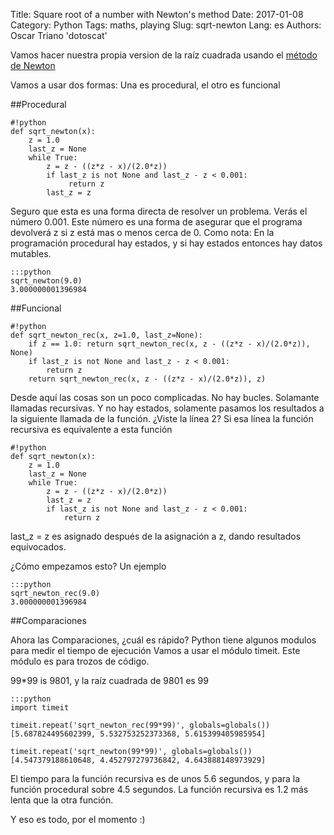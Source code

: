 Title: Square root of a number with Newton's method
Date: 2017-01-08
Category: Python
Tags: maths, playing
Slug: sqrt-newton
Lang: es
Authors: Oscar Triano 'dotoscat'

Vamos hacer nuestra propia version de la raíz cuadrada usando el [método de Newton](https://es.wikipedia.org/wiki/M%C3%A9todo_de_Newton)

Vamos a usar dos formas: Una es procedural, el otro es funcional

##Procedural

    #!python
    def sqrt_newton(x):
	    z = 1.0
	    last_z = None
	    while True:
            z = z - ((z*z - x)/(2.0*z))
		    if last_z is not None and last_z - z < 0.001:
			     return z
		    last_z = z

Seguro que esta es una forma directa de resolver un problema. Verás el número 0.001.
Este número es una forma de asegurar que el programa devolverá z si z está mas o menos cerca de 0.
Como nota: En la programación procedural hay estados, y si hay estados entonces hay datos mutables.

    :::python
    sqrt_newton(9.0)
    3.000000001396984

##Funcional

    #!python
    def sqrt_newton_rec(x, z=1.0, last_z=None):
    	if z == 1.0: return sqrt_newton_rec(x, z - ((z*z - x)/(2.0*z)), None)
    	if last_z is not None and last_z - z < 0.001:
    		return z
    	return sqrt_newton_rec(x, z - ((z*z - x)/(2.0*z)), z)

Desde aquí las cosas son un poco complicadas. No hay bucles. Solamante llamadas recursivas. Y no hay estados, solamente pasamos los resultados a la siguiente llamada de la función.
¿Viste la línea 2? Si esa línea la función recursiva es equivalente a esta función

    #!python
    def sqrt_newton(x):
	    z = 1.0
	    last_z = None
        while True:
            z = z - ((z*z - x)/(2.0*z))
	        last_z = z
	        if last_z is not None and last_z - z < 0.001:
		        return z

last_z = z es asignado después de la asignación a z, dando resultados equivocados.

¿Cómo empezamos esto? Un ejemplo

    :::python
    sqrt_newton_rec(9.0)
    3.000000001396984

##Comparaciones

Ahora las Comparaciones, ¿cuál es rápido? Python tiene algunos modulos para medir el tiempo de ejecución
Vamos a usar el módulo timeit. Este módulo es para trozos de código.

99*99 is 9801, y la raíz cuadrada de 9801 es 99

    :::python
    import timeit

    timeit.repeat('sqrt_newton_rec(99*99)', globals=globals())
    [5.687824495602399, 5.532753252373368, 5.615399405985954]

    timeit.repeat('sqrt_newton(99*99)', globals=globals())
    [4.547379188610648, 4.452797279736842, 4.643888148973929]

El tiempo para la función recursiva es de unos 5.6 segundos, y para la función procedural sobre 4.5 segundos.
La función recursiva es 1.2 más lenta que la otra función.

Y eso es todo, por el momento :)
